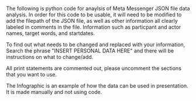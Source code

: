 The following is python code for anaylsis of Meta Messenger JSON file data analysis. 
In order for this code to be usable, it will need to be modified to add the filepath of the JSON file, 
as well as other information all clearly labeled in comments in the file. 
Information such as particpant and actor names, target words, and startdates. 

To find out what needs to be changed and replaced with your information, 
Search the phrase "INSERT PERSONAL DATA HERE" and there will be instructions on what to change/add. 

All print statements are commented out, 
please uncomment the sections that you want to use. 

The Infographic is an example of how the data can be used in presentation. It is made manually and not using code. 
